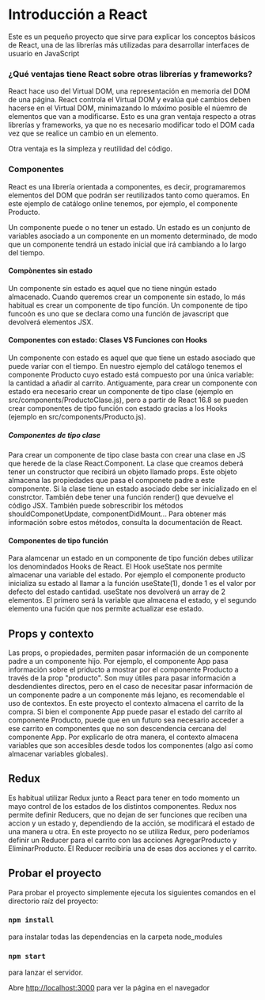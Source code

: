 # Introducción a React

Este es un pequeño proyecto que sirve para explicar los conceptos básicos de React, una de las librerías más utilizadas para desarrollar interfaces de usuario en JavaScript

### ¿Qué ventajas tiene React sobre otras librerías y frameworks?

React hace uso del Virtual DOM, una representación en memoria del DOM de una página. React controla el Virtual DOM y evalúa qué cambios deben hacerse en el Virtual DOM, minimazando lo máximo posible el núemro de elementos que van a modificarse. Esto es una gran ventaja respecto a otras librerías y frameworks, ya que no es necesario modificar todo el DOM cada vez que se realice un cambio en un elemento.

Otra ventaja es la simpleza y reutilidad del código.

### Componentes 

React es una librería orientada a componentes, es decir, programaremos elementos del DOM que podrán ser reutilizados tanto como queramos. En este ejemplo de catálogo online tenemos, por ejemplo, el componente Producto.

Un componente puede o no tener un estado. Un estado es un conjunto de variables asociado a un componente en un momento determinado, de modo que un componente tendrá un estado inicial que irá cambiando a lo largo del tiempo. 

#### Compònentes sin estado

Un componente sin estado es aquel que no tiene ningún estado almacenado. Cuando queremos crear un componente sin estado, lo más habitual es crear un componente de tipo función. Un componente de tipo funcoón es uno que se declara como una función de javascript que devolverá elementos JSX.

#### Componentes con estado: Clases VS Funciones con Hooks

Un componente con estado es aquel que que tiene un estado asociado que puede variar con el tiempo. En nuestro ejemplo del catálogo tenemos el componente Producto cuyo estado está compuesto por una única variable: la cantidad a añadir al carrito. Antiguamente, para crear un componente con estado era necesario crear un componente de tipo clase (ejemplo en src/components/ProductoClase.js), pero a partir de React 16.8 se pueden crear componentes de tipo función con estado gracias a los Hooks (ejemplo en src/components/Producto.js).

##### Componentes de tipo clase

Para crear un componente de tipo clase basta con crear una clase en JS que herede de la clase React.Component. La clase que creamos deberá tener un constructor que recibirá un objeto llamado props. Este objeto almacena las propiedades que pasa el componete padre a este componente. Si la clase tiene un estado asociado debe ser inicializado en el constrctor. También debe tener una función render() que devuelve el código JSX. También puede sobrescribir los métodos shouldComponetUpdate, componentDidMount... Para obtener más información sobre estos métodos, consulta la documentación de React.

#### Componentes de tipo función 

Para alamcenar un estado en un componente de tipo función debes utilizar los denomindados Hooks de React. El Hook useState nos permite almacenar una variable del estado. Por ejemplo el componente producto inicializa su estado al llamar a la función useState(1), donde 1 es el valor por defecto del estado cantidad. useState nos devolverá un array de 2 elementos. El primero será la variable que almacena el estado, y el segundo elemento una fución que nos permite actualizar ese estado. 

## Props y contexto

Las props, o propiedades, permiten pasar información de un componente padre a un componente hijo. Por ejemplo, el componente App pasa información sobre el priducto a mostrar por el componente Producto a través de la prop "producto". Son muy útiles para pasar información a desdendientes directos, pero en el caso de necesitar pasar información de un componente padre a un componente más lejano, es recomendable el uso de contextos. En este proyecto el contexto almacena el carrito de la compra. Si bien el componente App puede pasar el estado del carrito al componente Producto, puede que en un futuro sea necesario acceder a ese carrito en componentes que no son descendencia cercana del componente App. Por explicarlo de otra manera, el contexto almacena variables que son accesibles desde todos los componentes (algo así como almacenar variables globales).

## Redux

Es habitual utilizar Redux junto a React para tener en todo momento un mayo control de los estados de los distintos componentes. Redux nos permite definir Reducers, que no dejan de ser funciones que reciben una accion y un estado y, dependiendo de la acción, se modificará el estado de una manera u otra. En este proyecto no se utiliza Redux, pero poderíamos definir un Reducer para el carrito con las acciones AgregarProducto y EliminarProducto. El Reducer recibiría una de esas dos acciones y el carrito. 

## Probar el proyecto

Para probar el proyecto simplemente ejecuta los siguientes comandos en el directorio raíz del proyecto:

### `npm install`
para instalar todas las dependencias en la carpeta node_modules

### `npm start`
para lanzar el servidor.

Abre [http://localhost:3000](http://localhost:3000) para ver la página en el navegador
